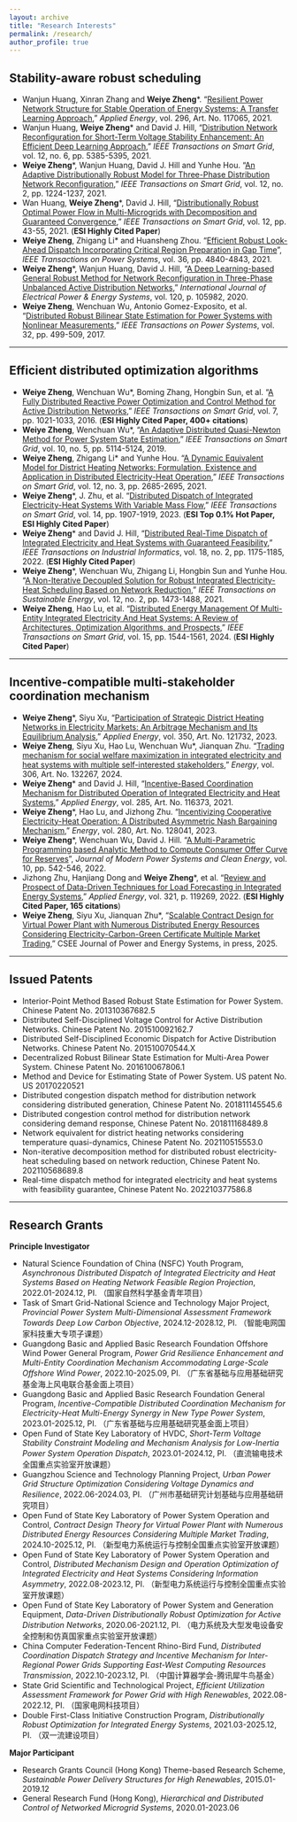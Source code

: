 ```yaml
---
layout: archive
title: "Research Interests"
permalink: /research/
author_profile: true
---
```


## Stability-aware robust scheduling

- Wanjun Huang, Xinran Zhang and **Weiye Zheng**\*. “[Resilient Power Network Structure for Stable Operation of Energy Systems: A Transfer Learning Approach](https://www.sciencedirect.com/science/article/abs/pii/S0306261921005201),” *Applied Energy*, vol. 296, Art. No. 117065, 2021.
- Wanjun Huang, **Weiye Zheng**\* and David J. Hill, “[Distribution Network Reconfiguration for Short-Term Voltage Stability Enhancement: An Efficient Deep Learning Approach](https://ieeexplore.ieee.org/document/9486905),” *IEEE Transactions on Smart Grid*, vol. 12, no. 6, pp. 5385-5395, 2021.
- **Weiye Zheng**\*, Wanjun Huang, David J. Hill and Yunhe Hou. “[An Adaptive Distributionally Robust Model for Three-Phase Distribution Network Reconfiguration](https://ieeexplore.ieee.org/document/9222311),” *IEEE Transactions on Smart Grid*, vol. 12, no. 2, pp. 1224-1237, 2021.
- Wan Huang, **Weiye Zheng**\*, David J. Hill, “[Distributionally Robust Optimal Power Flow in Multi-Microgrids with Decomposition and Guaranteed Convergence](https://ieeexplore.ieee.org/document/9149692),” *IEEE Transactions on Smart Grid*, vol. 12, pp. 43-55, 2021. (**ESI Highly Cited Paper**)
- **Weiye Zheng**, Zhigang Li* and Huansheng Zhou. “[Efficient Robust Look-Ahead Dispatch Incorporating Critical Region Preparation in Gap Time](https://ieeexplore.ieee.org/document/9442927)”, *IEEE Transactions on Power Systems*, vol. 36, pp. 4840-4843, 2021.
- **Weiye Zheng**\*, Wanjun Huang, David J. Hill, “[A Deep Learning-based General Robust Method for Network Reconfiguration in Three-Phase Unbalanced Active Distribution Networks](https://www.sciencedirect.com/science/article/abs/pii/S0142061519328091),” *International Journal of Electrical Power & Energy Systems*, vol. 120, p. 105982, 2020. 
- **Weiye Zheng**, Wenchuan Wu, Antonio Gomez-Exposito, et al. “[Distributed Robust Bilinear State Estimation for Power Systems with Nonlinear Measurements](https://ieeexplore.ieee.org/document/7458119),” *IEEE Transactions on Power Systems*, vol. 32, pp. 499-509, 2017. 

---
## Efficient distributed optimization algorithms

- **Weiye Zheng**, Wenchuan Wu\*, Boming Zhang, Hongbin Sun, et al. “[A Fully Distributed Reactive Power Optimization and Control Method for Active Distribution Networks](https://ieeexplore.ieee.org/document/7042735),” *IEEE Transactions on Smart Grid*, vol. 7, pp. 1021-1033, 2016. (**ESI Highly Cited Paper, 400+ citations**)
- **Weiye Zheng**, Wenchuan Wu\*, “[An Adaptive Distributed Quasi-Newton Method for Power System State Estimation](https://ieeexplore.ieee.org/document/8490715),” *IEEE Transactions on Smart Grid*, vol. 10, no. 5, pp. 5114-5124, 2019. 
- **Weiye Zheng**, Zhigang Li\* and Yunhe Hou. “[A Dynamic Equivalent Model for District Heating Networks: Formulation, Existence and Application in Distributed Electricity-Heat Operation](https://ieeexplore.ieee.org/document/9316911),” *IEEE Transactions on Smart Grid*, vol. 12, no. 3, pp. 2685-2695, 2021.
- **Weiye Zheng**\*, J. Zhu, et al. “[Distributed Dispatch of Integrated Electricity-Heat Systems With Variable Mass Flow](https://ieeexplore.ieee.org/document/9905706),” *IEEE Transactions on Smart Grid*, vol. 14, pp. 1907-1919, 2023. (**ESI Top 0.1% Hot Paper, ESI Highly Cited Paper**)
- **Weiye Zheng**\* and David J. Hill, “[Distributed Real-Time Dispatch of Integrated Electricity and Heat Systems with Guaranteed Feasibility](https://ieeexplore.ieee.org/document/9440689),” *IEEE Transactions on Industrial Informatics*, vol. 18, no. 2, pp. 1175-1185, 2022. (**ESI Highly Cited Paper**)
- **Weiye Zheng**\*, Wenchuan Wu, Zhigang Li, Hongbin Sun and Yunhe Hou. “[A Non-Iterative Decoupled Solution for Robust Integrated Electricity-Heat Scheduling Based on Network Reduction](https://ieeexplore.ieee.org/document/9328164),” *IEEE Transactions on Sustainable Energy*, vol. 12, no. 2, pp. 1473-1488, 2021.
- **Weiye Zheng**, Hao Lu, et al. “[Distributed Energy Management Of Multi-Entity Integrated Electricity And Heat Systems: A Review of Architectures, Optimization Algorithms, and Prospects](https://ieeexplore.ieee.org/document/10237300),” *IEEE Transactions on Smart Grid*, vol. 15, pp. 1544-1561, 2024. (**ESI Highly Cited Paper**)

---
## Incentive-compatible multi-stakeholder coordination mechanism

- **Weiye Zheng**\*, Siyu Xu, “[Participation of Strategic District Heating Networks in Electricity Markets: An Arbitrage Mechanism and Its Equilibrium Analysis](https://www.sciencedirect.com/science/article/abs/pii/S0306261923010966),” *Applied Energy*, vol. 350, Art. No. 121732, 2023.
- **Weiye Zheng**, Siyu Xu, Hao Lu, Wenchuan Wu\*, Jianquan Zhu. “[Trading mechanism for social welfare maximization in integrated electricity and heat systems with multiple self-interested stakeholders](https://www.sciencedirect.com/science/article/abs/pii/S0360544224020413),” *Energy*, vol. 306, Art. No. 132267, 2024.
- **Weiye Zheng**\* and David J. Hill, “[Incentive-Based Coordination Mechanism for Distributed Operation of Integrated Electricity and Heat Systems](https://www.sciencedirect.com/science/article/abs/pii/S0306261920317499),” *Applied Energy*, vol. 285, Art. No. 116373, 2021. 
- **Weiye Zheng**\*, Hao Lu, and Jizhong Zhu. “[Incentivizing Cooperative Electricity-Heat Operation: A Distributed Asymmetric Nash Bargaining Mechanism](https://www.sciencedirect.com/science/article/abs/pii/S0360544223014354),” *Energy*, vol. 280, Art. No. 128041, 2023.
- **Weiye Zheng**\*, Wenchuan Wu, David J. Hill. “[A Multi-Parametric Programming based Analytic Method to Compute Consumer Offer Curve for Reserves](https://ieeexplore.ieee.org/document/9394931)”, *Journal of Modern Power Systems and Clean Energy*, vol. 10, pp. 542-546, 2022.
- Jizhong Zhu, Hanjiang Dong and **Weiye Zheng**\*, et al. “[Review and Prospect of Data-Driven Techniques for Load Forecasting in Integrated Energy Systems](https://www.sciencedirect.com/science/article/abs/pii/S0306261922006262),” *Applied Energy*, vol. 321, p. 119269, 2022. (**ESI Highly Cited Paper, 165 citations**)
- **Weiye Zheng**, Siyu Xu, Jianquan Zhu\*, “[Scalable Contract Design for Virtual Power Plant with Numerous Distributed Energy Resources Considering Electricity-Carbon-Green Certificate Multiple Market Trading](https://ieeexplore.ieee.org/abstract/document/10899790),” CSEE Journal of Power and Energy Systems, in press, 2025.

---
## Issued Patents
-	Interior-Point Method Based Robust State Estimation for Power System. Chinese Patent No. 201310367682.5
-	Distributed Self-Disciplined Voltage Control for Active Distribution Networks. Chinese Patent No. 201510092162.7
-	Distributed Self-Disciplined Economic Dispatch for Active Distribution Networks. Chinese Patent No. 201510070544.X
-	Decentralized Robust Bilinear State Estimation for Multi-Area Power System. Chinese Patent No. 201610067806.1
-	Method and Device for Estimating State of Power System. US patent No. US 20170220521
-	Distributed congestion dispatch method for distribution network considering distributed generation, Chinese Patent No. 201811145545.6
-	Distributed congestion control method for distribution network considering demand response, Chinese Patent No. 201811168489.8
-	Network equivalent for district heating networks considering temperature quasi-dynamics, Chinese Patent No. 202110515553.0
-	Non-iterative decomposition method for distributed robust electricity-heat scheduling based on network reduction, Chinese Patent No. 202110568689.8
-	Real-time dispatch method for integrated electricity and heat systems with feasibility guarantee, Chinese Patent No. 202210377586.8

---
## Research Grants

**Principle Investigator**

- Natural Science Foundation of China (NSFC) Youth Program, *Asynchronous Distributed Dispatch of Integrated Electricity and Heat Systems Based on Heating Network Feasible Region Projection*, 2022.01-2024.12, PI. （国家自然科学基金青年项目）
- Task of Smart Grid-National Science and Technology Major Project, *Provincial Power System Multi-Dimensional Assessment Framework Towards Deep Low Carbon Objective*, 2024.12-2028.12, PI. （智能电网国家科技重大专项子课题）
- Guangdong Basic and Applied Basic Research Foundation Offshore Wind Power General Program, *Power Grid Resilience Enhancement and Multi-Entity Coordination Mechanism Accommodating Large-Scale Offshore Wind Power*, 2022.10-2025.09, PI. （广东省基础与应用基础研究基金海上风电联合基金面上项目）
- Guangdong Basic and Applied Basic Research Foundation General Program, *Incentive-Compatible Distributed Coordination Mechanism for Electricity-Heat Multi-Energy Synergy in New Type Power System*, 2023.01-2025.12, PI. （广东省基础与应用基础研究基金面上项目）
- Open Fund of State Key Laboratory of HVDC, *Short-Term Voltage Stability Constraint Modeling and Mechanism Analysis for Low-Inertia Power System Operation Dispatch*, 2023.01-2024.12, PI. （直流输电技术全国重点实验室开放课题）
- Guangzhou Science and Technology Planning Project, *Urban Power Grid Structure Optimization Considering Voltage Dynamics and Resilience*, 2022.06-2024.03, PI. （广州市基础研究计划基础与应用基础研究项目）
- Open Fund of State Key Laboratory of Power System Operation and Control, *Contract Design Theory for Virtual Power Plant with Numerous Distributed Energy Resources Considering Multiple Market Trading*, 2024.10-2025.12, PI. （新型电力系统运行与控制全国重点实验室开放课题）
- Open Fund of State Key Laboratory of Power System Operation and Control, *Distributed Mechanism Design and Operation Optimization of Integrated Electricity and Heat Systems Considering Information Asymmetry*, 2022.08-2023.12, PI. （新型电力系统运行与控制全国重点实验室开放课题）
- Open Fund of State Key Laboratory of Power System and Generation Equipment, *Data-Driven Distributionally Robust Optimization for Active Distribution Networks*, 2020.06-2021.12, PI. （电力系统及大型发电设备安全控制和仿真国家重点实验室开放课题）
- China Computer Federation-Tencent Rhino-Bird Fund, *Distributed Coordination Dispatch Strategy and Incentive Mechanism for Inter-Regional Power Grids Supporting East-West Computing Resources Transmission*, 2022.10-2023.12, PI. （中国计算器学会-腾讯犀牛鸟基金）
- State Grid Scientific and Technological Project, *Efficient Utilization Assessment Framework for Power Grid with High Renewables*, 2022.08-2022.12, PI. （国家电网科技项目）
- Double First-Class Initiative Construction Program, *Distributionally Robust Optimization for Integrated Energy Systems*, 2021.03-2025.12, PI. （双一流建设项目）

**Major Participant**

- Research Grants Council (Hong Kong) Theme-based Research Scheme, *Sustainable Power Delivery Structures for High Renewables*, 2015.01-2019.12
- General Research Fund (Hong Kong), *Hierarchical and Distributed Control of Networked Microgrid Systems*, 2020.01-2023.06




  



